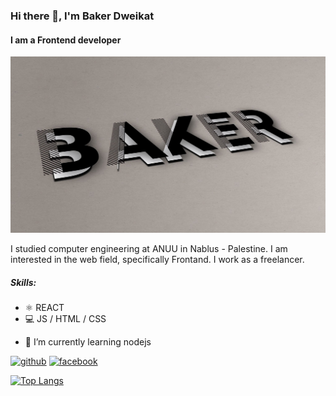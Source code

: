 ### Hi there 👋, I'm Baker Dweikat
#### I am a Frontend developer
![I am a Frontend developer](https://github.com/Dweikat/Dweikat/blob/main/37985229_2152235851727928_1245052912497852416_n.jpg)

I studied computer engineering at ANUU in Nablus - Palestine. I am interested in the web field, specifically Frontand. I work as a freelancer.

##### Skills: 
* ⚛ REACT 
* 💻 JS / HTML / CSS

- 🌱 I’m currently learning nodejs 


[<img src='https://cdn.jsdelivr.net/npm/simple-icons@3.0.1/icons/github.svg' alt='github' height='40'>](https://github.com/dweikat)  [<img src='https://cdn.jsdelivr.net/npm/simple-icons@3.0.1/icons/facebook.svg' alt='facebook' height='40'>](https://www.facebook.com/https://www.facebook.com/profile.php?id=100008246016425)  


[![Top Langs](https://github-readme-stats.vercel.app/api/top-langs/?username=dweikat)](https://github.com/anuraghazra/github-readme-stats)
